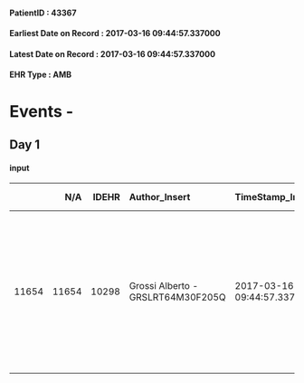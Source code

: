 
#### PatientID : 43367
#### Earliest Date on Record : 2017-03-16 09:44:57.337000
#### Latest Date on Record : 2017-03-16 09:44:57.337000
#### EHR Type : AMB

# Events - 

## Day 1

#### input
|       |    N/A |   IDEHR | Author_Insert                     | TimeStamp_Insert           | EHRType   |   PatientID |   IDDigitalSignDocument | persone_vicine   |   Unnamed: 0_x.1 |   IDANAMNESI_SOCIALE | Patient   | FamigliaAltro   | Paziente_T   | FamigliaAltro_T   |   Non_Rilevabile_x.1 | Note_Non_Rilevabile_x.1   | opt_Problemi   | Note_I                                                                                                                                                 | chk_contr_sintomi   | opt_paziente_a   | opt_famiglia_a   | opt_adeguatezza   | ds_note_ad                                                                                              | opt_paziente_solo   | opt_presente_assente   | Presenza_minori   | Caregiver_principale   | opt_capacita     | ds_familiari_coinv   | opt_risorse_ec   | ds_note_prio                                                                                                                                           | opt_paziente_ad   | opt_caregiver_ad   | opt_inv_civile   | Needs     | Fragility   |
|------:|-------:|--------:|:----------------------------------|:---------------------------|:----------|------------:|------------------------:|:-----------------|-----------------:|---------------------:|:----------|:----------------|:-------------|:------------------|---------------------:|:--------------------------|:---------------|:-------------------------------------------------------------------------------------------------------------------------------------------------------|:--------------------|:-----------------|:-----------------|:------------------|:--------------------------------------------------------------------------------------------------------|:--------------------|:-----------------------|:------------------|:-----------------------|:-----------------|:---------------------|:-----------------|:-------------------------------------------------------------------------------------------------------------------------------------------------------|:------------------|:-------------------|:-----------------|:----------|:------------|
| 11654 |  11654 |   10298 | Grossi Alberto - GRSLRT64M30F205Q | 2017-03-16 09:44:57.337000 | AMB       |       43367 |                  685053 | N/A              |             5583 |                 3567 | Si#1      | Si#1            | Parziale#2   | Si#1              |                    0 | NR                        | No#0           | l'ex marito che continua a collaborare all'assistenza e il figlio sono entrambi consapevoli della situazione e orientati rispetto ad un percorso di CP | controllo sintomi#0 | Congruenti#1     | Congruenti#1     | No#0              | La paziente vive sola, l'ex marito e il figlio si fanno comunque carico delle necessit√† della paziente | Si#1                | Presente#1             | No#0              | marito Marco           | Incrementabile#1 | figlio Davide        | Da valutare#2    | Il ricovero si rende necessario in quanto la paziente abita da sola e l'ex marito e il figlio non sono in grado di garantire una presenza continuativa | Totale#2          | Totale#2           | No#0             | Clinici#0 | nessuna#0   |


